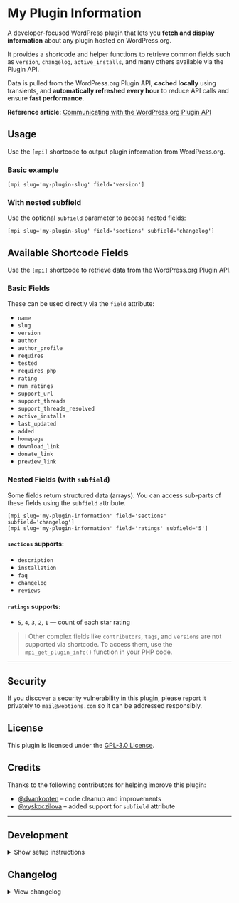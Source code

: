 # My Plugin Information #

A developer-focused WordPress plugin that lets you **fetch and display information** about any plugin hosted on WordPress.org.

It provides a shortcode and helper functions to retrieve common fields such as `version`, `changelog`, `active_installs`, and many others available via the Plugin API.

Data is pulled from the WordPress.org Plugin API, **cached locally** using transients, and **automatically refreshed every hour** to reduce API calls and ensure **fast performance**.

**Reference article**: [Communicating with the WordPress.org Plugin API](https://code.tutsplus.com/communicating-with-the-wordpressorg-plugin-api--wp-33069t)


## Usage

Use the `[mpi]` shortcode to output plugin information from WordPress.org.

### Basic example

```
[mpi slug='my-plugin-slug' field='version']
```

### With nested subfield

Use the optional `subfield` parameter to access nested fields:

```
[mpi slug='my-plugin-slug' field='sections' subfield='changelog']
```

## Available Shortcode Fields

Use the `[mpi]` shortcode to retrieve data from the WordPress.org Plugin API.

### Basic Fields

These can be used directly via the `field` attribute:

- `name`
- `slug`
- `version`
- `author`
- `author_profile`
- `requires`
- `tested`
- `requires_php`
- `rating`
- `num_ratings`
- `support_url`
- `support_threads`
- `support_threads_resolved`
- `active_installs`
- `last_updated`
- `added`
- `homepage`
- `download_link`
- `donate_link`
- `preview_link`

### Nested Fields (with `subfield`)

Some fields return structured data (arrays). You can access sub-parts of these fields using the `subfield` attribute.

```text
[mpi slug='my-plugin-information' field='sections' subfield='changelog']
[mpi slug='my-plugin-information' field='ratings' subfield='5']
```

#### `sections` supports:
- `description`
- `installation`
- `faq`
- `changelog`
- `reviews`

#### `ratings` supports:
- `5`, `4`, `3`, `2`, `1` — count of each star rating


> ℹ️ Other complex fields like `contributors`, `tags`, and `versions` are not supported via shortcode.
> To access them, use the `mpi_get_plugin_info()` function in your PHP code.

---

## Security

If you discover a security vulnerability in this plugin, please report it privately to `mail@webtions.com` so it can be addressed responsibly.

## License

This plugin is licensed under the [GPL-3.0 License](http://www.gnu.org/licenses/gpl-3.0.txt).

## Credits

Thanks to the following contributors for helping improve this plugin:

- [@dvankooten](https://github.com/dvankooten) – code cleanup and improvements
- [@vyskoczilova](https://github.com/vyskoczilova) – added support for `subfield` attribute

---

## Development

<details><summary>Show setup instructions</summary>

### Setup

To contribute to the plugin and ensure your code follows coding standards:

1. Clone the repository:

    ```sh
    git clone https://github.com/webtions/my-plugin-information.git
    ```

2. Navigate to the plugin directory:

    ```sh
    cd my-plugin-information
    ```

3. Install PHP dependencies:

    ```sh
    composer install
    ```

### Development Commands

Check for coding standard issues:

```bash
composer standards:check
```

Automatically fix fixable code style issues:

```bash
composer standards:fix
```

Run static analysis:

```bash
composer analyze
```

> This plugin follows the official [WordPress Coding Standards](https://developer.wordpress.org/coding-standards/).

</details>

## Changelog

<details><summary>View changelog</summary>

### 0.4.0 (2025-07-26)

- Added support for `subfield` attribute in the shortcode (thanks to [@vyskoczilova](https://profiles.wordpress.org/vyskoczilova/))
- Allows access to nested fields like `sections` and `ratings`
- Updated readme with full usage and development instructions
- Improved shortcode logic and fallback handling

### 0.3.0 (2015-06-24)

- Code cleanup and improvements (thanks to [@dvankooten](https://profiles.wordpress.org/dvankooten/))

### 0.1.0 (2013-09-30)

- Initial release

</details>
